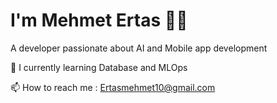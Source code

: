    # I'm Mehmet Ertas 👨‍💻 

A developer passionate about AI and Mobile app development

🌱  I currently learning Database and MLOps

📫 How to reach me : Ertasmehmet10@gmail.com





